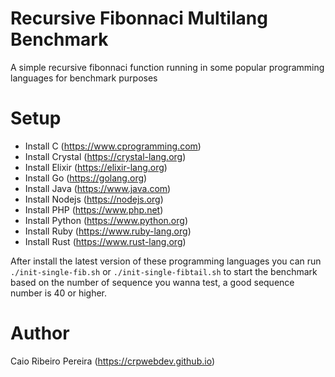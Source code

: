 # Recursive Fibonnaci Multilang Benchmark

A simple recursive fibonnaci function running in some popular programming languages for benchmark purposes

# Setup

* Install C (https://www.cprogramming.com)
* Install Crystal (https://crystal-lang.org)
* Install Elixir (https://elixir-lang.org)
* Install Go (https://golang.org)
* Install Java (https://www.java.com)
* Install Nodejs (https://nodejs.org)
* Install PHP (https://www.php.net)
* Install Python (https://www.python.org)
* Install Ruby (https://www.ruby-lang.org)
* Install Rust (https://www.rust-lang.org)

After install the latest version of these programming languages you can run `./init-single-fib.sh` or `./init-single-fibtail.sh` to start the benchmark based on the number of sequence you wanna test, a good sequence number is 40 or higher.

# Author

Caio Ribeiro Pereira (https://crpwebdev.github.io)